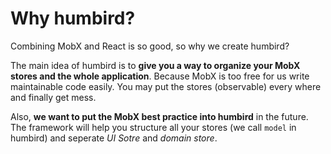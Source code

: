 # Why humbird?

Combining MobX and React is so good, so why we create humbird?

The main idea of humbird is to **give you a way to organize your MobX stores and the whole application**. Because MobX is too free for us write maintainable code easily. You may put the stores (observable) every where and finally get mess.

Also, **we want to put the MobX best practice into humbird** in the future. The framework will help you structure all your stores (we call `model` in humbird) and seperate *UI Sotre* and *domain store*.
